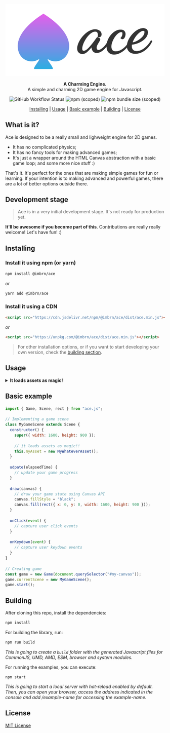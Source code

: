 <p align="center">
  <a href="./docs/ace.png"><img src="./docs/ace.png" alt="Ace" width="882"></a>
</p>

<p align="center">
  <b>A Charming Engine.</b><br/>
  A simple and charming 2D game engine for Javascript.
</p>

<p align="center">
  <img alt="GitHub Workflow Status" src="https://img.shields.io/github/workflow/status/imbrn/ace/Build">
  <img alt="npm (scoped)" src="https://img.shields.io/npm/v/@imbrn/ace">
  <img alt="npm bundle size (scoped)" src="https://img.shields.io/bundlephobia/minzip/@imbrn/ace">
</p>

<p align="center">
  <a href="#installing">Installing</a> |
  <a href="#usage">Usage</a> |
  <a href="#basic-example">Basic example</a> |
  <a href="#building">Building</a> |
  <a href="#license">License</a>
</p>

## What is it?

Ace is designed to be a really small and lighweight engine for 2D games.

- It has no complicated physics;
- It has no fancy tools for making advanced games;
- It's just a wrapper around the HTML Canvas abstraction with a basic game loop; and some more nice stuff :)

That's it. It's perfect for the ones that are making simple games for fun or learning. If your intention is to making advanced and powerful games, there are a lot of better options outside there.

## Development stage

> Ace is in a very initial development stage. It's not ready for production yet.

**It'll be awesome if you become part of this**. Contributions are really really welcome! Let's have fun! :)

## Installing

### Install it using npm (or yarn)

```sh
npm install @imbrn/ace
```

_or_

```sh
yarn add @imbrn/ace
```

### Install it using a CDN

```html
<script src="https://cdn.jsdelivr.net/npm/@imbrn/ace/dist/ace.min.js"></script>
```

_or_

```html
<script src="https://unpkg.com/@imbrn/ace/dist/ace.min.js"></script>
```

> For other installation options, or if you want to start developing your own version, check the [building section](#building).

## Usage

<details>
<summary><b>It loads assets as magic!</b></summary>

For you to use assets in your scene, you just need to define them in this scene constructor. That's it.

```javascript
class MyScene extends Scene {
  constructor() {
    this.myAsset = new MyAssetResource();
    this.otherAsset = new MyOtherAssetResource();
  }
}
```

The engine is going to handle their loading as magic! When they're ready to use, your scene will be activated.

```javascript
class MyScene extends Scene {
  update(elapsedTime) {
    // assets are guaranteed to be loaded at this moment
  }
  
  draw() {
    // assets are guaranteed to be loaded at this moment
  }
}
```

During the assets loading, a loading scene will be displayed. There is a default loading scene (a black screen for now), but you can chage for any scene you want:

```javascript
class MyLoadingScene extends Scene {
  draw() {
    // draw a loading message
  }
}

const game = new Game(canvas);
game.loadingScene = new MyLoadingScene();
game.start();
```

</details>

## Basic example

```js
import { Game, Scene, rect } from "ace.js";

// Implementing a game scene
class MyGameScene extends Scene {
  constructor() {
    super({ width: 1600, height: 900 });
    
    // it loads assets as magic!!
    this.myAsset = new MyWhateverAsset();
  }
  
  udpate(elapsedTime) {
    // update your game progress
  }
  
  draw(canvas) {
    // draw your game state using Canvas API
    canvas.fillStyle = "black";
    canvas.fill(rect({ x: 0, y: 0, width: 1600, height: 900 }));
  }
  
  onClick(event) {
    // capture user click events
  }
  
  onKeydown(event) {
    // capture user keydown events
  }
}

// Creating game
const game = new Game(document.querySelector("#my-canvas"));
game.currentScene = new MyGameScene();
game.start();
```

## Building

After cloning this repo, install the dependencies:

```bash
npm install
```

For building the library, run:

```bash
npm run build
```

_This is going to create a `build` folder with the generated Javascript files for CommonJS, UMD, AMD, ESM, browser and system modules._

For running the examples, you can execute:

```
npm start
```

_This is going to start a local server with hot-reload enabled by default. Then, you can open your browser, access the address indicated in the console and add /example-name for accessing the example-name._

## License

[MIT License](https://opensource.org/licenses/MIT)

